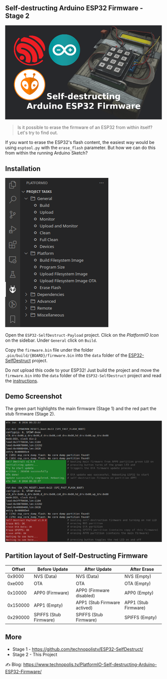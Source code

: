 ## Self-destructing Arduino ESP32 Firmware - Stage 2

![Arduino ESP32 Self-destructing Firmware](/self-destructing-arduino-esp32-firmware-platformio.png)

> Is it possible to erase the firmware of an ESP32 from within itself? Let's try to find out.

If you want to erase the ESP32's flash content, the easiest way would be using `esptool.py` with the `erase_flash` parameter. But how we can do this from within the running Arduino Sketch?

## Installation

![PlatformIO](/platformio.png)

Open the `ESP32-SelfDestruct-Payload` project. Click on the _PlatformIO Icon_ on the sidebar. Under `General` click on `Build`.

Copy the `firmware.bin` file under the folder `.pio/build/{BOARD}/firmware.bin` into the `data` folder of the [ESP32-SelfDestruct](https://github.com/technopolistv/ESP32-SelfDestruct/) project.

Do _not_ upload this code to your ESP32! Just build the project and move the `firmware.bin` into the `data` folder of the `ESP32-SelfDestruct` project and read the [instructions](https://github.com/technopolistv/ESP32-SelfDestruct/).

## Demo Screenshot

The green part highlights the main firmware (Stage 1) and the red part the stub firmware (Stage 2).

![Serial Monitor Arduino ESP32 Self-destructing Firmware](/self-destruct-serial-monitor.png)

## Partition layout of Self-Destructing Firmware

<table>
<thead>
  <tr>
    <th>Offset</th>
    <th>Before Update</th>
    <th>After Update</th>
    <th>After Erase</th>
  </tr>
</thead>
<tbody>
  <tr>
    <td>0x9000</td>
    <td>NVS (Data)</td>
    <td>NVS (Data)</td>
    <td>NVS (Empty)</td>
  </tr>
  <tr>
    <td>0xe000</td>
    <td>OTA<br></td>
    <td>OTA</td>
    <td>OTA (Empty)</td>
  </tr>
  <tr>
    <td>0x10000</td>
    <td>APP0 (Firmware)</td>
    <td>APP0 (Firmware disabled)</td>
    <td>APP0 (Empty)</td>
  </tr>
  <tr>
    <td>0x150000</td>
    <td>APP1 (Empty)</td>
    <td>APP1 (Stub Firmware actived)</td>
    <td>APP1 (Stub Firmware)</td>
  </tr>
  <tr>
    <td>0x290000</td>
    <td>SPIFFS (Stub Firmware)</td>
    <td>SPIFFS (Stub Firmware)</td>
    <td>SPIFFS (Empty)</td>
  </tr>
</tbody>
</table>

## More
- Stage 1 - https://github.com/technopolistv/ESP32-SelfDestruct/
- Stage 2 - This Project

✍️ Blog: https://www.technopolis.tv/PlatformIO-Self-destructing-Arduino-ESP32-Firmware/